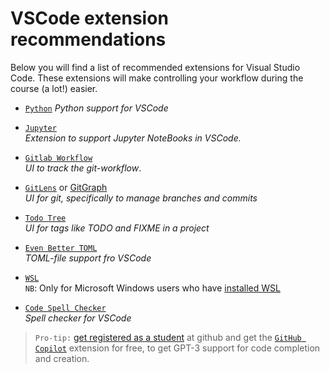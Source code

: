 # VSCode extension recommendations

Below you will find a list of recommended extensions for Visual Studio Code. These extensions will make controlling your workflow during the course (a lot!) easier.

- [`Python`](https://marketplace.visualstudio.com/items?itemName=ms-python.python)
  *Python support for VSCode*

- [`Jupyter`](https://marketplace.visualstudio.com/items?itemName=ms-toolsai.jupyter)\
  *Extension to support Jupyter NoteBooks in VSCode.*

- [`Gitlab Workflow`](https://marketplace.visualstudio.com/items?itemName=GitLab.gitlab-workflow)\
  *UI to track the git-workflow*.

- [`GitLens`](https://marketplace.visualstudio.com/items?itemName=eamodio.gitlens) or [GitGraph](https://marketplace.visualstudio.com/items?itemName=mhutchie.git-graph) \
  *UI for git, specifically to manage branches and commits*

- [`Todo Tree`](https://marketplace.visualstudio.com/items?itemName=Gruntfuggly.todo-tree)\
  *UI for tags like TODO and FIXME in a project*

- [`Even Better TOML`](https://marketplace.visualstudio.com/items?itemName=tamasfe.even-better-toml)\
  *TOML-file support fro VSCode*

- [`WSL`](https://marketplace.visualstudio.com/items?itemName=ms-vscode-remote.remote-wsl)\
  `NB`: Only for Microsoft Windows users who have [installed WSL](/docs/wsl2/wsl2.md)

- [`Code Spell Checker`](https://marketplace.visualstudio.com/items?itemName=streetsidesoftware.code-spell-checker)\
  *Spell checker for VSCode*

> `Pro-tip:`
> [get registered as a student](https://docs.github.com/en/education/explore-the-benefits-of-teaching-and-learning-with-github-education/github-global-campus-for-students/apply-to-github-global-campus-as-a-student)
> at github and get the [`GitHub Copilot`](https://marketplace.visualstudio.com/items?itemName=GitHub.copilot)
> extension for free, to get GPT-3 support for code completion and creation.
